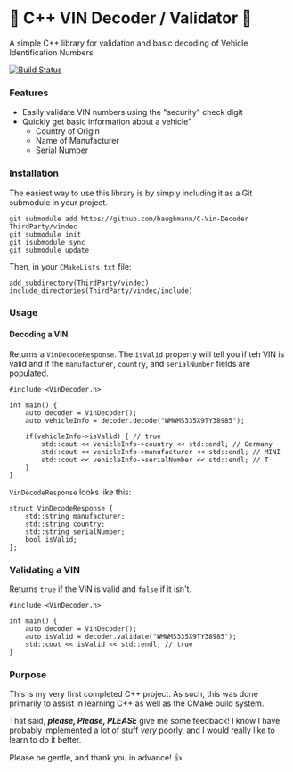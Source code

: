 # 🚗 C++ VIN Decoder / Validator 🚙
A simple C++ library for validation and basic decoding of Vehicle Identification Numbers

[![Build Status](https://travis-ci.com/baughmann/Cpp-VIN-Decoder.svg?branch=master)](https://travis-ci.com/baughmann/Cpp-VIN-Decoder.svg?branch=master)


### Features
- Easily validate VIN numbers using the "security" check digit
- Quickly get basic information about a vehicle"
    - Country of Origin
    - Name of Manufacturer
    - Serial Number


### Installation
The easiest way to use this library is by simply including it as a Git submodule in your project.
```
git submodule add https://github.com/baughmann/C-Vin-Decoder ThirdParty/vindec
git submodule init
git isubmodule sync
git submodule update
```
Then, in your `CMakeLists.txt` file:
```
add_subdirectory(ThirdParty/vindec)
include_directories(ThirdParty/vindec/include)
```

### Usage
#### Decoding a VIN
Returns a `VinDecodeResponse`. The `isValid` property will tell you if teh VIN is valid and if the `manufacturer`, `country`, and `serialNumber` fields are populated.
```
#include <VinDecoder.h>

int main() {
    auto decoder = VinDecoder();
    auto vehicleInfo = decoder.decode("WMWMS335X9TY38985");

    if(vehicleInfo->isValid) { // true
        std::cout << vehicleInfo->country << std::endl; // Germany
        std::cout << vehicleInfo->manufacturer << std::endl; // MINI
        std::cout << vehicleInfo->serialNumber << std::endl; // T
    }
}
```
`VinDecodeResponse` looks like this:
```
struct VinDecodeResponse {
    std::string manufacturer;
    std::string country;
    std::string serialNumber;
    bool isValid;
};
```
### Validating a VIN
Returns `true` if the VIN is valid and `false` if it isn't.
```
#include <VinDecoder.h>

int main() {
    auto decoder = VinDecoder();
    auto isValid = decoder.validate("WMWMS335X9TY38985");
    std::cout << isValid << std::endl; // true
}
```

### Purpose
This is my very first completed C++ project. As such, this was done primarily to assist in learning C++ as well as the CMake build system.

That said, ***please, Please, PLEASE*** give me some feedback! I know I have probably implemented a lot of stuff *very* poorly, and I would really like to learn to do it better.

Please be gentle, and thank you in advance! 👍